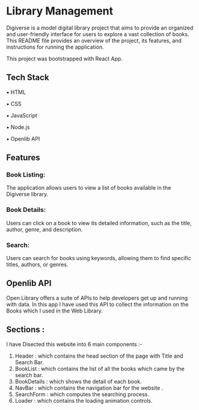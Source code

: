 
# Library Management

Digiverse is a model digital library project that aims to provide an organized and user-friendly interface for users to explore a vast collection of books. This README file provides an overview of the project, its features, and instructions for running the application.

This project was bootstrapped with React App.

## Tech Stack

▪︎ HTML

▪︎ CSS

▪︎ JavaScript

▪︎ Node.js

▪︎ Openlib API


## Features

### Book Listing: 

The application allows users to view a list of books available in the Digiverse library.

### Book Details: 

Users can click on a book to view its detailed information, such as the title, author, genre, and description.


### Search: 

Users can search for books using keywords, allowing them to find specific titles, authors, or genres.

## Openlib API

Open Library offers a suite of APIs to help developers get up and running with data. In this app I have used this API to collect the information on the Books which I used in the Web Library.


## Sections :

I have Disected this website into 6 main components :- 

1. Header : which contains the head section of the page with Title and Search Bar.
2. BookList : which contains the list of all the books which came by the search bar.
3. BookDetails : which shows the detail of each book.
4. NavBar : which contains the navigation bar for the website .
5. SearchForm : which computes the searching process.
6. Loader : which contains the loading animation controls.








